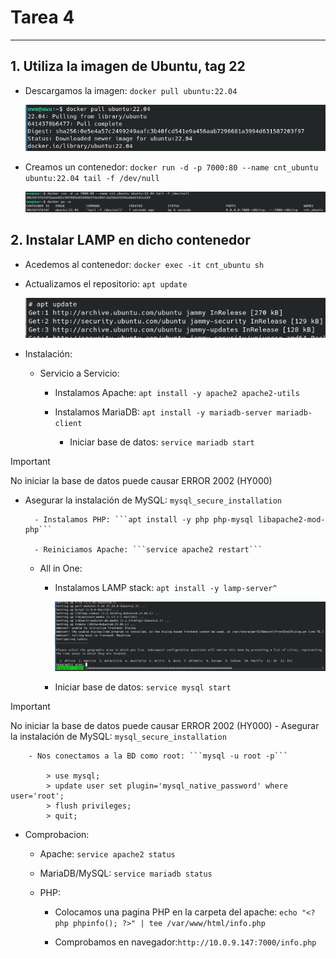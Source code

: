 # Tarea 4
---

## 1. Utiliza la imagen de Ubuntu, tag 22

- Descargamos la imagen: ```docker pull ubuntu:22.04```

    ![Comando Paso1](/img/paso1_1.png)

- Creamos un contenedor: ```docker run -d -p 7000:80 --name cnt_ubuntu ubuntu:22.04 tail -f /dev/null```

    ![Comando Paso1](/img/paso1_2.png)

## 2. Instalar LAMP en dicho contenedor

- Acedemos al contenedor: ```docker exec -it cnt_ubuntu sh```

- Actualizamos el repositorio: ```apt update```

    ![Comando Paso2](/img/paso2_1.png)

- Instalación:

    - Servicio a Servicio:

        - Instalamos Apache: ```apt install -y apache2 apache2-utils```

        - Instalamos MariaDB: ```apt install -y mariadb-server mariadb-client```

            - Iniciar base de datos: ```service mariadb start```

> [!IMPORTANT]
> No iniciar la base de datos puede causar ERROR 2002 (HY000)

- Asegurar la instalación de MySQL: ```mysql_secure_installation```

        - Instalamos PHP: ```apt install -y php php-mysql libapache2-mod-php```

        - Reiniciamos Apache: ```service apache2 restart```

    - All in One:

        - Instalamos LAMP stack: ```apt install -y lamp-server^```

            ![Comando Paso2](/img/paso2_2.png)

        - Iniciar base de datos: ```service mysql start```

> [!IMPORTANT]
> No iniciar la base de datos puede causar ERROR 2002 (HY000)
        - Asegurar la instalación de MySQL: ```mysql_secure_installation```

        - Nos conectamos a la BD como root: ```mysql -u root -p```

            > use mysql;
            > update user set plugin='mysql_native_password' where user='root';
            > flush privileges;
            > quit;

- Comprobacion:

    - Apache: ```service apache2 status```

    - MariaDB/MySQL: ```service mariadb status```

    - PHP:

        - Colocamos una pagina PHP en la carpeta del apache: ```echo "<?php phpinfo(); ?>" | tee /var/www/html/info.php```

        - Comprobamos en navegador:```http://10.0.9.147:7000/info.php```

